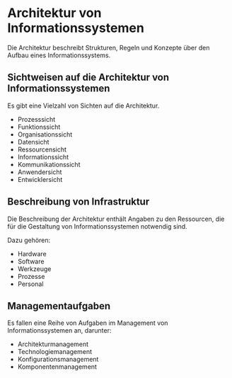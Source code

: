 # Architektur von Informationssystemen
Die Architektur beschreibt Strukturen, Regeln und Konzepte über den Aufbau eines Informationssystems.

## Sichtweisen auf die Architektur von Informationssystemen
Es gibt eine Vielzahl von Sichten auf die Architektur.

- Prozesssicht
- Funktionssicht
- Organisationssicht
- Datensicht
- Ressourcensicht
- Informationssicht
- Kommunikationssicht
- Anwendersicht
- Entwicklersicht

## Beschreibung von Infrastruktur
Die Beschreibung der Architektur enthält Angaben zu den Ressourcen, die für die Gestaltung von Informationssystemen notwendig sind.

Dazu gehören:

- Hardware
- Software
- Werkzeuge
- Prozesse
- Personal

## Managementaufgaben
Es fallen eine Reihe von Aufgaben im Management von Informationssystemen an, darunter:

- Architekturmanagement
- Technologiemanagement
- Konfigurationsmanagement
- Komponentenmanagement

